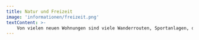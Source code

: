 ```yaml
---
title: Natur und Freizeit
image: 'informationen/freizeit.png'
textContent: >-
    Von vielen neuen Wohnungen sind viele Wanderrouten, Sportanlagen, der belebte Dorfkern, die Innenstadt Waldkirch und das architektonisch sehr außergewöhnliche Freibad fußläufig zu erreichen. Auch der Kindergarten, die Grundschule und Realschule der Gemeinde Waldkirch-Kollnau liegen in direktem Umfeld, sodass einem kurzen Schulweg vom neuen zu Hause in der Neubauwohnung nichts im Weg steht.
---
```

